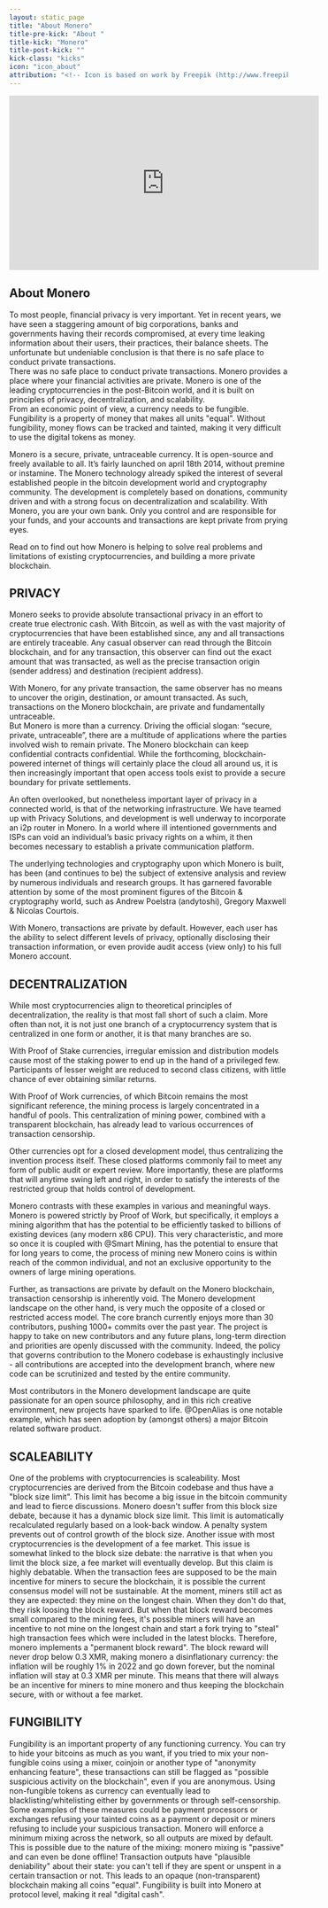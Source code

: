 ```yaml
---
layout: static_page
title: "About Monero"
title-pre-kick: "About "
title-kick: "Monero"
title-post-kick: ""
kick-class: "kicks"
icon: "icon_about"
attribution: "<!-- Icon is based on work by Freepik (http://www.freepik.com) and is licensed under Creative Commons BY 3.0 -->"
---
```


<iframe width="560" height="315" src="https://www.youtube.com/embed/TZi9xx6aiuY" frameborder="0" allowfullscreen></iframe>
<!-- Source code for this video can be found at https://github.com/savandra/Monero_Promo_Video/blob/master/README.md -->

## About Monero

To most people, financial privacy is very important. Yet in recent years, we have seen a staggering amount of big corporations, banks and governments having their records compromised, at every time leaking information about their users, their practices, their balance sheets. The unfortunate but undeniable conclusion is that there is no safe place to conduct private transactions.  
There was no safe place to conduct private transactions. Monero provides a place where your financial activities are private. Monero is one of the leading cryptocurrencies in the post-Bitcoin world, and it is built on principles of privacy, decentralization, and scalability.  
From an economic point of view, a currency needs to be fungible. Fungibility is a property of money that makes all units "equal". Without fungibility, money flows can be tracked and tainted, making it very difficult to use the digital tokens as money.   

Monero is a secure, private, untraceable currency. It is open-source and freely available to all. It’s fairly launched on april 18th 2014, without premine or instamine. 
The Monero technology already spiked the interest of several established people in the bitcoin development world and cryptography community. 
The development is completely based on donations, community driven and with a strong focus on decentralization and scalability.
With Monero, you are your own bank. Only you control and are responsible for your funds, and your accounts and transactions are kept private from prying eyes.

Read on to find out how Monero is helping to solve real problems and limitations of existing cryptocurrencies, and building a more private blockchain.   

## PRIVACY

Monero seeks to provide absolute transactional privacy in an effort to create true electronic cash. With Bitcoin, as well as with the vast majority of cryptocurrencies that have been established since, any and all transactions are entirely traceable. Any casual observer can read through the Bitcoin blockchain, and for any transaction, this observer can find out the exact amount that was transacted, as well as the precise transaction origin (sender address) and destination (recipient address).
 
With Monero, for any private transaction, the same observer has no means to uncover the origin, destination, or amount transacted. As such, transactions on the Monero blockchain, are private and fundamentally untraceable.  
But Monero is more than a currency. Driving the official slogan: “secure, private, untraceable”, there are a multitude of applications where the parties involved wish to remain private. The Monero blockchain can keep confidential contracts confidential. While the forthcoming, blockchain-powered internet of things will certainly place the cloud all around us, it is then increasingly important that open access tools exist to provide a secure boundary for private settlements.

An often overlooked, but nonetheless important layer of privacy in a connected world, is that of the networking infrastructure. We have teamed up with Privacy Solutions, and development is well underway to incorporate an i2p router in Monero. In a world where ill intentioned governments and ISPs can void an individual’s basic privacy rights on a whim, it then becomes necessary to establish a private communication platform.  

The underlying technologies and cryptography upon which Monero is built, has been (and continues to be) the subject of extensive analysis and review by numerous individuals and research groups. It has garnered favorable attention by some of the most prominent figures of the Bitcoin & cryptography world, such as Andrew Poelstra (andytoshi), Gregory Maxwell & Nicolas Courtois.

With Monero, transactions are private by default. However, each user has the ability to select different levels of privacy, optionally disclosing their transaction information, or even provide audit access (view only) to his full Monero account.  

## DECENTRALIZATION
While most cryptocurrencies align to theoretical principles of decentralization, the reality is that most fall short of such a claim. More often than not, it is not just one branch of a cryptocurrency system that is centralized in one form or another, it is that many branches are so.

With Proof of Stake currencies, irregular emission and distribution models cause most of the staking power to end up in the hand of a privileged few. Participants of lesser weight are reduced to second class citizens, with little chance of ever obtaining similar returns.

With Proof of Work currencies, of which Bitcoin remains the most significant reference, the mining process is largely concentrated in a handful of pools. This centralization of mining power, combined with a transparent blockchain, has already lead to various occurrences of transaction censorship.

Other currencies opt for a closed development model, thus centralizing the invention process itself. These closed platforms commonly fail to meet any form of public audit or expert review. More importantly, these are platforms that will anytime swing left and right, in order to satisfy the interests of the restricted group that holds control of development.

Monero contrasts with these examples in various and meaningful ways. Monero is powered strictly by Proof of Work, but specifically, it employs a mining algorithm that has the potential to be efficiently tasked to billions of existing devices (any modern x86 CPU).
This very characteristic, and more so once it is coupled with @Smart Mining, has the potential to ensure that for long years to come, the process of mining new Monero coins is within reach of the common individual, and not an exclusive opportunity to the owners of large mining operations.

Further, as transactions are private by default on the Monero blockchain, transaction censorship is inherently void.
The Monero development landscape on the other hand, is very much the opposite of a closed or restricted access model. The core branch currently enjoys more than 30 contributors, pushing 1000+ commits over the past year. The project is happy to take on new contributors and any future plans, long-term direction and priorities are openly discussed with the community. Indeed, the policy that governs contribution to the Monero codebase is exhaustingly inclusive - all contributions are accepted into the development branch, where new code can be scrutinized and tested by the entire community. 

Most contributors in the Monero development landscape are quite passionate for an open source philosophy, and in this rich creative environment, new projects have sparked to life. @OpenAlias is one notable example, which has seen adoption by (amongst others) a major Bitcoin related software product.

## SCALEABILITY
One of the problems with cryptocurrencies is scaleability. Most cryptocurrencies are derived from the Bitcoin codebase and thus have a "block size limit". This limit has become a big issue in the bitcoin community and lead to fierce discussions. 
Monero doesn't suffer from this block size debate, because it has a dynamic block size limit. This limit is automatically recalculated regularly based on a look-back window. A penalty system prevents out of control growth of the block size.
Another issue with most cryptocurrencies is the development of a fee market. This issue is somewhat linked to the block size debate: the narrative is that when you limit the block size, a fee market will eventually develop. But this claim is highly debatable. When the transaction fees are supposed to be the main incentive for miners to secure the blockchain, it is possible the current consensus model will not be sustainable. At the moment, miners still act as they are expected: they mine on the longest chain. When they don't do that, they risk loosing the block reward. But when that block reward becomes small compared to the mining fees, it's possible miners will have an incentive to not mine on the longest chain and start a fork trying to "steal" high transaction fees which were included in the latest blocks. Therefore, monero implements a "permanent block reward". The block reward will never drop below 0.3 XMR, making monero a disinflationary currency: the inflation will be roughly 1% in 2022 and go down forever, but the nominal inflation will stay at 0.3 XMR per minute. This means that there will always be an incentive for miners to mine monero and thus keeping the blockchain secure, with or without a fee market.

## FUNGIBILITY
Fungibility is an important property of any functioning currency. You can try to hide your bitcoins as much as you want, if you tried to mix your non-fungible coins using a mixer, coinjoin or another type of "anonymity enhancing feature", these transactions can still be flagged as "possible suspicious activity on the blockchain", even if you are anonymous. Using non-fungible tokens as currency can eventually lead to blacklisting/whitelisting either by governments or through self-censorship. Some examples of these measures could be payment processors or exchanges refusing your tainted coins as a payment or deposit or miners refusing to include your suspicious transaction. 
Monero will enforce a minimum mixing across the network, so all outputs are mixed by default. This is possible due to the nature of the mixing: monero mixing is "passive" and can even be done offline! Transaction outputs have "plausible deniability" about their state: you can't tell if they are spent or unspent in a certain transaction or not. This leads to an opaque (non-transparent)  blockchain making all coins "equal". Fungibility is built into Monero at protocol level, making it real "digital cash". 

